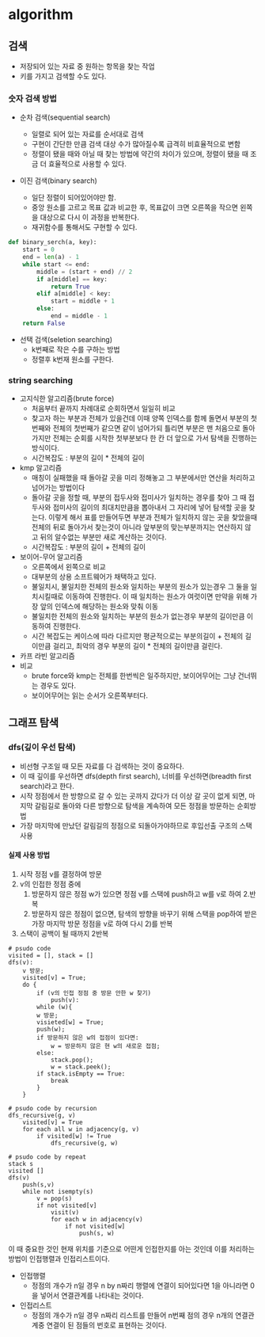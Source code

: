# algorithm

## 검색

- 저장되어 있는 자료 중 원하는 항목을 찾는 작업
- 키를 가지고 검색할 수도 있다.

### 숫자 검색 방법

- 순차 검색(sequential search)

  - 일렬로 되어 있는 자료를 순서대로 검색
  - 구현이 간단한 만큼 검색 대상 수가 많아질수록 급격히 비효율적으로 변함
  - 정렬이 됐을 때와 아닐 때 찾는 방법에 약간의 차이가 있으며, 정렬이 됐을 때 조금 더 효율적으로 사용할 수 있다.

- 이진 검색(binary search)
  - 일단 정렬이 되어있어야만 함.
  - 중앙 원소를 고르고 목표 값과 비교한 후, 목표값이 크면 오른쪽을 작으면 왼쪽을 대상으로 다시 이 과정을 반복한다.
  - 재귀함수를 통해서도 구현할 수 있다.

```python
def binary_serch(a, key):
    start = 0
    end = len(a) - 1
    while start <= end:
        middle = (start + end) // 2
        if a[middle] == key:
            return True
        elif a[middle] < key:
            start = middle + 1
        else:
            end = middle - 1
    return False
```

- 선택 검색(seletion searching)
  - k번째로 작은 수를 구하는 방법
  - 정렬후 k번재 원소를 구한다.

### string searching
- 고지식한 알고리즘(brute force)
  - 처음부터 끝까지 차례대로 순회하면서 일일히 비교
  - 찾고자 하는 부분과 전체가 있을건데 이때 양쪽 인덱스를 함께 돌면서 부분의 첫번째와 전체의 첫번째가 같으면 같이 넘어가되 틀리면 부분은 맨 처음으로 돌아가지만 전체는 순회를 시작한 첫부분보다 한 칸 더 앞으로 가서 탐색을 진행하는 방식이다.
  - 시간복잡도 : 부분의 길이 * 전체의 길이
- kmp 알고리즘
  - 매칭이 실패했을 때 돌아갈 곳을 미리 정해놓고 그 부분에서만 연산을 처리하고 넘어가는 방법이다
  - 돌아갈 곳을 정할 때, 부분의 접두사와 접미사가 일치하는 경우를 찾아 그 때 접두사와 접미사의 길이의 최대치만큼을 뽑아내서 그 자리에 넣어 탐색할 곳을 찾는다. 이렇게 해서 표를 만들어두면 부분과 전체가 일치하지 않는 곳을 찾았을때 전체의 뒤로 돌아가서 찾는것이 아니라 앞부분의 맞는부분까지는 연산하지 않고 뒤의 알수없는 부분만 새로 계산하는 것이다.
  - 시간복잡도 : 부분의 길이 + 전체의 길이
- 보이어-무어 알고리즘
  - 오른쪽에서 왼쪽으로 비교
  - 대부분의 상용 소프트웨어가 채택하고 있다.
  - 불일치시, 불일치한 전체의 원소와 일치하는 부분의 원소가 있는경우 그 둘을 일치시킬때로 이동하여 진행한다. 이 때 일치하는 원소가 여럿이면 만약을 위해 가장 앞의 인덱스에 해당하는 원소와 맞춰 이동
  - 불일치한 전체의 원소와 일치하는 부분의 원소가 없는경우 부분의 길이만큼 이동하여 진행한다.
  - 시간 복잡도는 케이스에 따라 다르지만 평균적으로는 부분의길이 + 전체의 길이만큼 걸리고, 최악의 경우 부분의 길이 * 전체의 길이만큼 걸린다. 
- 카프 라빈 알고리즘
- 비교
  - brute force와 kmp는 전체를 한번씩은 일주하지만, 보이어무어는 그냥 건너뛰는 경우도 있다.
  - 보이어무어는 읽는 순서가 오른쪽부터다.

## 그래프 탐색

### dfs(깊이 우선 탐색)

- 비선형 구조일 때 모든 자료를 다 검색하는 것이 중요하다.
- 이 때 깊이를 우선하면 dfs(depth first search), 너비를 우선하면(breadth first search)라고 한다.
- 시작 정점에서 한 방향으로 갈 수 있는 곳까지 갔다가 더 이상 갈 곳이 없게 되면, 마지막 갈림길로 돌아와 다른 방향으로 탐색을 계속하여 모든 정점을 방문하는 순회방법
- 가장 마지막에 만났던 갈림길의 정점으로 되돌아가야하므로 후입선출 구조의 스택 사용

#### 실제 사용 방법

1. 시작 정점 v를 결정하여 방문
2. v의 인접한 정점 중에
   1. 방문하지 않은 정점 w가 있으면 정점 v를 스택에 push하고 w를 v로 하여 2.반복
   2. 방문하지 않은 정점이 없으면, 탐색의 방향을 바꾸기 위해 스택을 pop하여 받은 가장 마지막 방문 정점을 v로 하여 다시 2)를 반복
3. 스택이 공백이 될 때까지 2반복

```
# psudo code
visited = [], stack = []
dfs(v):
	v 방문;
	visited[v] = True;
	do {
		if (v의 인접 정점 중 방문 안한 w 찾기)
			push(v):
		while (w){
		w 방문;
		visieted[w] = True;
		push(w);
		if 방문하지 않은 w의 접점이 있다면:
			w = 방문하지 않은 현 w의 새로운 접점;
		else:
			stack.pop();
			w = stack.peek();
		if stack.isEmpty == True:
			break
		}
	}
```

```
# psudo code by recursion
dfs_recursive(g, v)
	visited[v] = True
	for each all w in adjacency(g, v)
		if visited[w] != True
			dfs_recursive(g, w)
```

```
# psudo code by repeat
stack s
visited []
dfs(v)
	push(s,v)
	while not isempty(s)
		v = pop(s)
		if not visited[v]
			visit(v)
			for each w in adjacency(v)
				if not visited[w]
					push(s, w)
```

이 때 중요한 것인 현재 위치를 기준으로 어떤게 인접한지를 아는 것인데 이를 처리하는 방법이 인접행렬과 인접리스트이다.

- 인접행렬
  -  정점의 개수가 n일 경우 n by n짜리 행렬에 연결이 되어있다면 1을 아니라면 0을 넣어서 연결관계를 나타내는 것이다.
- 인접리스트
  - 정점의 개수가 n일 경우 n짜리 리스트를 만들어 n번째 점의 경우 n개의 연결관계중 연결이 된 점들의 번호로 표현하는 것이다.